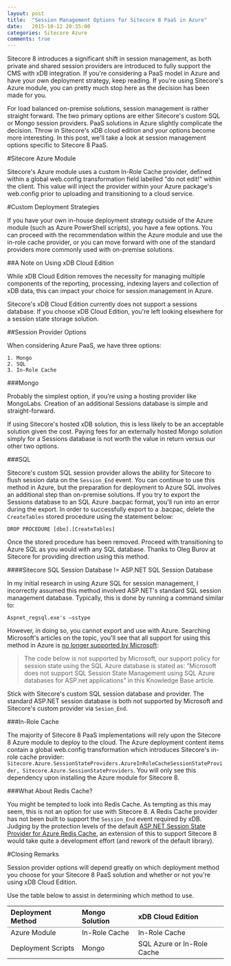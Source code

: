 ```yaml
---
layout: post
title:  "Session Management Options for Sitecore 8 PaaS in Azure"
date:   2015-10-12 20:35:00
categories: Sitecore Azure
comments: true
---
```

Sitecore 8 introduces a significant shift in session management, as both private and shared session providers are introduced to fully support the CMS with xDB integration. If you're considering a PaaS model in Azure and have your own deployment strategy, keep reading. If you're using Sitecore's Azure module, you can pretty much stop here as the decision has been made for you. 

For load balanced on-premise solutions, session management is rather straight forward. The two primary options are either Sitecore's custom SQL or Mongo session providers. PaaS solutions in Azure slightly complicate the decision. Throw in Sitecore's xDB cloud edition and your options become more interesting.  In this post, we'll take a look at session management options specific to Sitecore 8 PaaS.

#Sitecore Azure Module

Sitecore's Azure module uses a custom In-Role Cache provider, defined within a global web.config transformation field labelled "do not edit!" within the client. This value will inject the provider within your Azure package's web.config prior to uploading and transitioning to a cloud service. 

#Custom Deployment Strategies

If you have your own in-house deployment strategy outside of the Azure module (such as Azure PowerShell scripts), you have a few options. You can proceed with the recommendation within the Azure module and use the in-role cache provider, or you can move forward with one of the standard providers more commonly used with on-premise solutions. 

##A Note on Using xDB Cloud Edition

While xDB Cloud Edition removes the necessity for managing multiple components of the reporting, processing, indexing layers and collection of xDB data, this can impact your choice for session management in Azure.

Sitecore's xDB Cloud Edition currently does not support a sessions database. If you choose xDB Cloud Edition, you're left looking elsewhere for a session state storage solution. 

##Session Provider Options

When considering Azure PaaS, we have three options:

	1. Mongo
	2. SQL
	3. In-Role Cache

###Mongo

Probably the simplest option, if you're using a hosting provider like MongoLabs. Creation of an additional Sessions database is simple and straight-forward. 

If using Sitecore's hosted xDB solution, this is less likely to be an acceptable solution given the cost. Paying fees for an externally hosted Mongo solution simply for a Sessions database is not worth the value in return versus our other two options.

###SQL

Sitecore's custom SQL session provider allows the ability for Sitecore to flush session data on the ```Session_End``` event. You can continue to use this method in Azure, but the preparation for deployment to Azure SQL involves an additional step than on-premise solutions. If you try to export the Sessions database to an SQL Azure .bacpac format, you'll run into an error during the export. In order to successfully export to a .bacpac, delete the ```CreateTables``` stored procedure using the statement below:

```DROP PROCEDURE [dbo].[CreateTables]```

Once the stored procedure has been removed. Proceed with transitioning to Azure SQL as you would with any SQL database. Thanks to Oleg Burov at Sitecore for providing direction using this method. 

####Sitecore SQL Session Database != ASP.NET SQL Session Database

In my initial research in using Azure SQL for session management, I incorrectly assumed this method involved ASP.NET's standard SQL session management database. Typically, this is done by running a command similar to:

```Aspnet_regsql.exe's –sstype```

However, in doing so, you cannot export and use with Azure. Searching Microsoft's articles on the topic, you'll see that all support for using this method in Azure is <a href="https://azure.microsoft.com/en-us/blog/using-sql-azure-for-session-state/" target="_blank">no longer supported by Microsoft</a>:

<blockquote>
The code below is not supported by Microsoft, our support policy for session state using the SQL Azure database is stated as: ”Microsoft does not support SQL Session State Management using SQL Azure databases for ASP.net applications” in this Knowledge Base article.
</blockquote>
	
Stick with Sitecore's custom SQL session database and provider. The standard ASP.NET session database is both not supported by Microsoft and Sitecore's custom provider via ```Sesion_End```.

###In-Role Cache

The majority of Sitecore 8 PaaS implementations will rely upon the Sitecore 8 Azure module to deploy to the cloud. The Azure deployment content items contain a global web.config transformation which introduces Sitecore's in-role cache provider: ```Sitecore.Azure.SessionStateProviders.AzureInRoleCacheSessionStateProvider, Sitecore.Azure.SessionStateProviders```. You will only see this dependency upon installing the Azure module for Sitecore 8. 

###What About Redis Cache?

You might be tempted to look into Redis Cache. As tempting as this may seem, this is not an option for use with Sitecore 8. A Redis Cache provider has not been built to support the ```Session_End``` event required by xDB. Judging by the protection levels of the default <a href="https://msdn.microsoft.com/en-us/library/azure/dn690522.aspx" target="_blank">ASP.NET Session State Provider for Azure Redis Cache</a>, an extension of this to support Sitecore 8 would take quite a development effort (and rework of the default library).

#Closing Remarks

Session provider options will depend greatly on which deployment method you choose for your Sitecore 8 PaaS solution and whether or not you're using xDB Cloud Edition. 

Use the table below to assist in determining which method to use. 

<table rules="groups">
	<thead>
		<tr>
			<th style="text-align: left">Deployment Method</th>
			<th style="text-align: left">Mongo Solution</th>
			<th style="text-align: left">xDB Cloud Edition</th>
		</tr>
	<thead>
	<tbody>
		<tr>
			<td>Azure Module</td>
			<td>In-Role Cache</td>
			<td>In-Role Cache</td>
		</tr>
		<tr>
			<td>Deployment Scripts</td>
			<td>Mongo</td>
			<td>SQL Azure or In-Role Cache</td>
		</tr>
	</tbody>
</table>